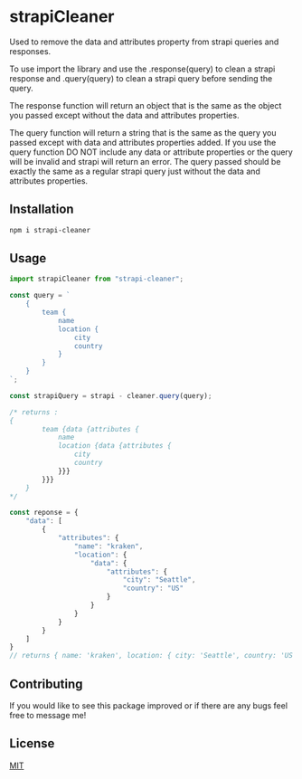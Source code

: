 # strapiCleaner

Used to remove the data and attributes property from strapi queries and responses.

To use import the library and use the .response(query) to clean a strapi response and .query(query) to clean a strapi query before sending the query.

The response function will return an object that is the same as the object you passed except without the data and attributes properties.

The query function will return a string that is the same as the query you passed except with data and attributes properties added.
If you use the query function DO NOT include any data or attribute properties or the query will be invalid and strapi will return
an error. The query passed should be exactly the same as a regular strapi query just without the data and attributes properties.

## Installation

```bash
npm i strapi-cleaner
```

## Usage

```js
import strapiCleaner from "strapi-cleaner";

const query = `
    {
        team {
            name
            location {
                city
                country
            }
        }
    }
`;

const strapiQuery = strapi - cleaner.query(query);

/* returns :
{
        team {data {attributes {
            name
            location {data {attributes {
                city
                country
            }}}
        }}}
    }
*/

const reponse = {
    "data": [
        {
            "attributes": {
                "name": "kraken",
                "location": {
                    "data": {
                        "attributes": {
                            "city": "Seattle",
                            "country": "US"
                        }
                    }
                }
            }
        }
    ]
}
// returns { name: 'kraken', location: { city: 'Seattle', country: 'US' } }
```

## Contributing
If you would like to see this package improved or if there are any bugs feel free to message me!

## License
[MIT](https://choosealicense.com/licenses/mit/)
